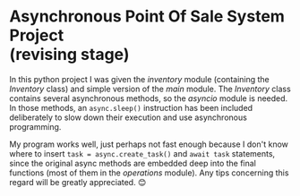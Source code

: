 # Asynchronous Point Of Sale System Project<br> (revising stage)
In this python project I was given the *inventory* module (containing the *Inventory* class) and simple version of the *main* module. The *Inventory* class contains several asynchronous methods, so the *asyncio* module is needed. In those methods, an ```async.sleep()``` instruction has been included deliberately to slow down their execution and use asynchronous programming.
<br>

My program works well, just perhaps not fast enough because I don't know where to insert ```task = async.create_task()```  and ```await task``` statements, since the original async methods are embedded deep into the final functions (most of them in the *operations* module). Any tips concerning this regard will be greatly appreciated. :blush:
